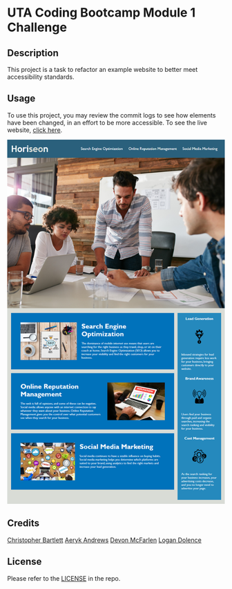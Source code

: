 # UTA Coding Bootcamp Module 1 Challenge

## Description

This project is a task to refactor an example website to better meet accessibility standards.

## Usage

To use this project, you may review the commit logs to see how elements have been changed, in an effort to be more accessible. To see the live website, [click here](https://ashoener.github.io/code-refactor-challenge/).

![Website Screenshot](assets/images/screenshot.png)

## Credits

[Christopher Bartlett](https://github.com/cbbartlett)
[Aeryk Andrews](https://github.com/Acolyte03)
[Devon McFarlen](https://github.com/DevonMcfarlen)
[Logan Dolence](https://github.com/ltdolence)

## License

Please refer to the [LICENSE](/LICENSE) in the repo.

